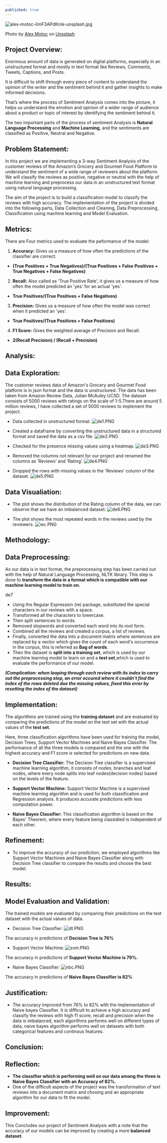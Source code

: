```yaml
---
published: true
---
```

![alex-motoc-iImF3APdKmk-unsplash.jpg]({{site.baseurl}}/images/alex-motoc-iImF3APdKmk-unsplash.jpg)

<span>Photo by <a href="https://unsplash.com/@alexmotoc?utm_source=unsplash&amp;utm_medium=referral&amp;utm_content=creditCopyText">Alex Motoc</a> on <a href="https://unsplash.com/t/experimental?utm_source=unsplash&amp;utm_medium=referral&amp;utm_content=creditCopyText">Unsplash</a></span>

## Project Overview:

Enormous amount of data is generated on digital platforms, especially in an unstructured format and mostly in text format like Reviews, Comments, Tweets, Captions, and Posts. 

It is difficult to shift through every piece of content to understand the opinion of the writer and the sentiment behind it and gather insights to make informed decisions. 

That’s where the process of Sentiment Analysis comes into the picture, it helps us understand the emotion and opinion of a wider range of audience about a product or topic of interest by identifying the sentiment behind it. 

The two important parts of the process of sentiment Analysis is **Natural Language Processing** and **Machine Learning**, and the sentiments are classified as Positive, Neutral and Negative.

## Problem Statement:

In this project we are implementing a 3-way Sentiment Analysis of the customer reviews of the Amazon’s Grocery and Gourmet Food Platform to understand the sentiment of a wide range of reviewers about the platform. We will classify the reviews as positive, negative or neutral with the help of machine learning and preprocess our data in an unstructured text format using natural language processing.

The aim of the project is to build a classification model to classify the reviews with high accuracy. The implementation of the project is divided into the following parts, Data Collection and Cleaning, Data Preprocessing, Classification using machine learning and Model Evaluation.  

## Metrics:

There are Four metrics used to evaluate the peformance of the model:

1. **Accuracy:** Gives us a measure of how often the predictions of the classifier are correct.
* **(True Positives + True Negatives)/(True Positives + False Positives + True Negatives + False Negatives)**

2. **Recall:** Also called as 'True Positive Rate', it gives us a measure of how often the model predicted an 'yes' for  an actual 'yes'.
* **True Positives/(True Positives + False Negatives)**

3. **Precision:** Gives us a measure of how often the model was correct when it predicted an 'yes'.
* **True Positives/(True Positives + False Positives)**
   
4. **F1 Score:** Gives the weighted average of Precision and Recall.
* **2(Recall  Precision) / (Recall + Precision)**

## Analysis:

## Data Exploration:

The customer reviews data of Amazon's Grocery and Gourmet Food platform is in json format and the data is unstructured. The data has been taken from Amazon Review Data, Julian McAuley UCSD. The dataset consists of 5000 reviews with ratings on the scale of 1-5.There are around 5 million reviews, I have collected a set of 5000 reviews to implement the project. 

* Data collected in unstructured format.
![de1.PNG]({{site.baseurl}}/images/de1.PNG)


* Created a dataframe by converting the unstructured data in a structured format and saved the data as a csv file.
![de2.PNG]({{site.baseurl}}/images/de2.PNG)


* Checked for the presence missing values using a heatmap.
![de3.PNG]({{site.baseurl}}/images/de3.PNG)


* Removed the columns not relevant for our project and renamed the columns as ‘Reviews’ and ‘Rating’.
![de4.PNG]({{site.baseurl}}/images/de4.PNG)


* Dropped the rows with missing values in the 'Reviews' column of the dataset.
![de5.PNG]({{site.baseurl}}/images/de5.PNG)


## Data Visualiation:

* The plot shows the distribution of the Rating column of the data, we can observe that we have an imbalanced dataset.
![de6.PNG]({{site.baseurl}}/images/de6.PNG)


* The plot shows the most repeated words in the reviews used by the reviewers.
![wc.PNG]({{site.baseurl}}/images/wc.PNG)


## Methodology:

## Data Preprocessing:

As our data is in text format, the preprocessing step has been carried out with the help of Natural Language Processing, NLTK library. This step is done to **transform the data in a format which is compatible with our machine learning model to train on.**

de7

* Using the Regular Expression (re) package, substituted the special characters in our reviews with a space.
* Transformed all the characters to lowercase.
* Then split sentences to words.
* Removed stopwords and converted each word into its root form.
* Combined all the reviews and created a corpus, a list of reviews.
* Finally, converted the data into a document matrix where sentences are replaced by a vector which gives the count of each word's occurrence in the corpus, this is referred as **Bag of words**.
* Then the dataset is **split into a training set**, which is used by our machine learning model to learn on and a **test set**,which is used to evaluate the performance of our model.

**_(Complication: when looping through each review with its index to carry out the preprocessing step, an error occured where it couldn't find the index of the rows deleted due the missing values, fixed this error by resetting the index of the dataset)_**

## Implementation:

The algorithms are trained using the **training dataset** and are evaluated by comparing the predictions of the model on the test set with the actual values of the **test set**.

Here, three classification algorithms have been used for training the model, Decision Trees, Support Vector Machines and Naive Bayes Classifier. The performance of all the three models is compared and the one with the highest accuracy and F1 score is selected for predictions on new data.


* **Decision Tree Classifier:** 
The Decision Tree classifier is a supervised machine learning algorithm, it consists of nodes, branches and leaf nodes, where every node splits into leaf nodes(decision nodes) based on the levels of the feature. 


* **Support Vector Machine:**
Support Vector Machine is a supervised machine learning algorithm and is used for both classification and Regression analysis. It produces accurate predictions with less computation power.



* **Naive Bayes Classifier:**
This classification algorithm is based on the Bayes' Theorem, where every feature being classidied is independent of each other.


## Refinement:

* To improve the accuracy of our prediction, we employed algorithms like Support Vector Machines and Naive Bayes Classifier along with Decision Tree classifier to compare the results and choose the best model.

## Results:

## Model Evaluation and Validation:
The trained models are evaluated by comparing their predictions on the test dataset with the actual values of data.

* Decision Tree Classifier:
![dt.PNG]({{site.baseurl}}/images/dt.PNG)


The accuracy in predictions of **Decision Tree is 76%**

* Support Vector Machine:
![svm.PNG]({{site.baseurl}}/images/svm.PNG)


The accuracy in predictions of **Support Vector Machine is 79%.**

* Naive Bayes Classifier:
![nbc.PNG]({{site.baseurl}}/images/nbc.PNG)


The accuracy in predictions of **Naive Bayes Classifier is 82%**

## Justification:


* The accuracy improved from 76% to 82% with the implementation of Naive bayes Classifier. It is difficult to achieve a high accuracy and classify the reviews with high f1 score, recall and precision when the data is imbalanced, each algorithms performs well on different types of data, naive bayes algorithm performs well on datasets with both categorical features and continous features.


## Conclusion:

## Reflection:
* **The classifier which is performing well on our data among the three is Naive Bayes Classifier with an Accuracy of 82%.** 
* One of the difficult aspects of the project was the transformation of text reviews into a document matrix and chosing and an appropriate algorithm for our data to fit the model.

## Improvement:

This Concludes our project of Sentiment Analysis with a note that the accuracy of our models can be improved by creating a more **balanced dataset**.
